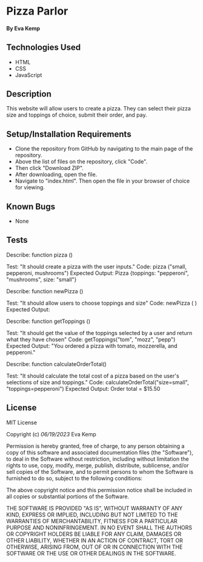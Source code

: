 # Pizza Parlor

#### **By Eva Kemp**

## Technologies Used

- HTML
- CSS
- JavaScript

## Description

This website will allow users to create a pizza. They can select their pizza size and toppings of choice, submit their order, and pay.

## Setup/Installation Requirements

- Clone the repository from GitHub by navigating to the main page of the repository.
- Above the list of files on the repository, click "Code".
- Then click "Download ZIP".
- After downloading, open the file.
- Navigate to "index.html". Then open the file in your browser of choice for viewing.

## Known Bugs

- None

## Tests

Describe: function pizza ()

Test: "It should create a pizza with the user inputs."
Code: pizza ("small, pepperoni, mushrooms")
Expected Output: Pizza {toppings: "pepperoni", "mushrooms", size: "small"}

Describe: function newPizza ()

Test: "It should allow users to choose toppings and size"
Code: newPizza ( )
Expected Output:

Describe: function getToppings ()

Test: "It should get the value of the toppings selected by a user and return what they have chosen"
Code: getToppings("tom", "mozz", "pepp")
Expected Output: "You ordered a pizza with tomato, mozzerella, and pepperoni."

Describe: function calculateOrderTotal()

Test: "It should calculate the total cost of a pizza based on the user's selections of size and toppings."
Code: calculateOrderTotal("size=small", "toppings=pepperoni")
Expected Output: Order total = $15.50

## License

MIT License

Copyright (c) _06/19/2023_ Eva Kemp

Permission is hereby granted, free of charge, to any person obtaining a copy
of this software and associated documentation files (the "Software"), to deal
in the Software without restriction, including without limitation the rights
to use, copy, modify, merge, publish, distribute, sublicense, and/or sell
copies of the Software, and to permit persons to whom the Software is
furnished to do so, subject to the following conditions:

The above copyright notice and this permission notice shall be included in all
copies or substantial portions of the Software.

THE SOFTWARE IS PROVIDED "AS IS", WITHOUT WARRANTY OF ANY KIND, EXPRESS OR
IMPLIED, INCLUDING BUT NOT LIMITED TO THE WARRANTIES OF MERCHANTABILITY,
FITNESS FOR A PARTICULAR PURPOSE AND NONINFRINGEMENT. IN NO EVENT SHALL THE
AUTHORS OR COPYRIGHT HOLDERS BE LIABLE FOR ANY CLAIM, DAMAGES OR OTHER
LIABILITY, WHETHER IN AN ACTION OF CONTRACT, TORT OR OTHERWISE, ARISING FROM,
OUT OF OR IN CONNECTION WITH THE SOFTWARE OR THE USE OR OTHER DEALINGS IN THE
SOFTWARE.
